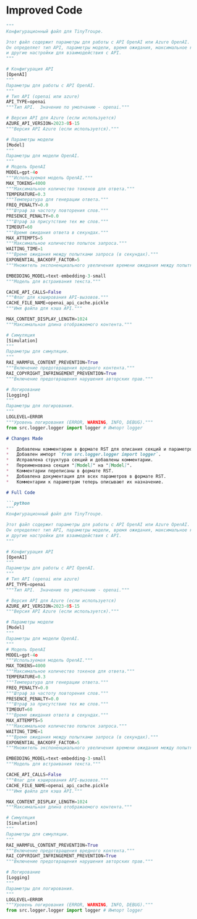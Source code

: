 # Improved Code

```python
"""
Конфигурационный файл для TinyTroupe.

Этот файл содержит параметры для работы с API OpenAI или Azure OpenAI.
Он определяет тип API, параметры модели, время ожидания, максимальное количество попыток
и другие настройки для взаимодействия с API.
"""

# Конфигурация API
[OpenAI]
"""
Параметры для работы с API OpenAI.
"""
# Тип API (openai или azure)
API_TYPE=openai
"""Тип API.  Значение по умолчанию - openai."""

# Версия API для Azure (если используется)
AZURE_API_VERSION=2023-05-15
"""Версия API Azure (если используется)."""

# Параметры модели
[Model]
"""
Параметры для модели OpenAI.
"""
# Модель OpenAI
MODEL=gpt-4o
"""Используемая модель OpenAI."""
MAX_TOKENS=4000
"""Максимальное количество токенов для ответа."""
TEMPERATURE=0.3
"""Температура для генерации ответа."""
FREQ_PENALTY=0.0
"""Штраф за частоту повторения слов."""
PRESENCE_PENALTY=0.0
"""Штраф за присутствие тех же слов."""
TIMEOUT=60
"""Время ожидания ответа в секундах."""
MAX_ATTEMPTS=5
"""Максимальное количество попыток запроса."""
WAITING_TIME=1
"""Время ожидания между попытками запроса (в секундах)."""
EXPONENTIAL_BACKOFF_FACTOR=5
"""Множитель экспоненциального увеличения времени ожидания между попытками."""

EMBEDDING_MODEL=text-embedding-3-small
"""Модель для встраивания текста."""

CACHE_API_CALLS=False
"""Флаг для кэширования API-вызовов."""
CACHE_FILE_NAME=openai_api_cache.pickle
"""Имя файла для кэша API."""

MAX_CONTENT_DISPLAY_LENGTH=1024
"""Максимальная длина отображаемого контента."""

# Симуляция
[Simulation]
"""
Параметры для симуляции.
"""
RAI_HARMFUL_CONTENT_PREVENTION=True
"""Включение предотвращения вредного контента."""
RAI_COPYRIGHT_INFRINGEMENT_PREVENTION=True
"""Включение предотвращения нарушения авторских прав."""

# Логирование
[Logging]
"""
Параметры для логирования.
"""
LOGLEVEL=ERROR
"""Уровень логирования (ERROR, WARNING, INFO, DEBUG)."""
from src.logger.logger import logger # Импорт logger
```

```markdown
# Changes Made

*   Добавлены комментарии в формате RST для описания секций и параметров конфигурации.
*   Добавлен импорт `from src.logger.logger import logger`.
*   Исправлена структура секций и добавлены комментарии.
*   Переименована секция "[Model]" на "[Model]".
*   Комментарии переписаны в формате RST.
*   Добавлена документация для всех параметров в формате RST.
*   Комментарии к параметрам теперь описывают их назначение.

```

```markdown
# Full Code

```python
"""
Конфигурационный файл для TinyTroupe.

Этот файл содержит параметры для работы с API OpenAI или Azure OpenAI.
Он определяет тип API, параметры модели, время ожидания, максимальное количество попыток
и другие настройки для взаимодействия с API.
"""

# Конфигурация API
[OpenAI]
"""
Параметры для работы с API OpenAI.
"""
# Тип API (openai или azure)
API_TYPE=openai
"""Тип API.  Значение по умолчанию - openai."""

# Версия API для Azure (если используется)
AZURE_API_VERSION=2023-05-15
"""Версия API Azure (если используется)."""

# Параметры модели
[Model]
"""
Параметры для модели OpenAI.
"""
# Модель OpenAI
MODEL=gpt-4o
"""Используемая модель OpenAI."""
MAX_TOKENS=4000
"""Максимальное количество токенов для ответа."""
TEMPERATURE=0.3
"""Температура для генерации ответа."""
FREQ_PENALTY=0.0
"""Штраф за частоту повторения слов."""
PRESENCE_PENALTY=0.0
"""Штраф за присутствие тех же слов."""
TIMEOUT=60
"""Время ожидания ответа в секундах."""
MAX_ATTEMPTS=5
"""Максимальное количество попыток запроса."""
WAITING_TIME=1
"""Время ожидания между попытками запроса (в секундах)."""
EXPONENTIAL_BACKOFF_FACTOR=5
"""Множитель экспоненциального увеличения времени ожидания между попытками."""

EMBEDDING_MODEL=text-embedding-3-small
"""Модель для встраивания текста."""

CACHE_API_CALLS=False
"""Флаг для кэширования API-вызовов."""
CACHE_FILE_NAME=openai_api_cache.pickle
"""Имя файла для кэша API."""

MAX_CONTENT_DISPLAY_LENGTH=1024
"""Максимальная длина отображаемого контента."""

# Симуляция
[Simulation]
"""
Параметры для симуляции.
"""
RAI_HARMFUL_CONTENT_PREVENTION=True
"""Включение предотвращения вредного контента."""
RAI_COPYRIGHT_INFRINGEMENT_PREVENTION=True
"""Включение предотвращения нарушения авторских прав."""

# Логирование
[Logging]
"""
Параметры для логирования.
"""
LOGLEVEL=ERROR
"""Уровень логирования (ERROR, WARNING, INFO, DEBUG)."""
from src.logger.logger import logger # Импорт logger
```